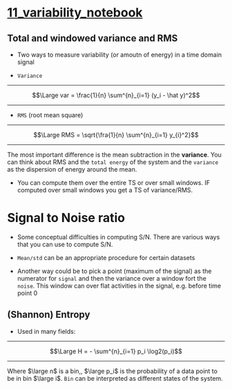 # [11_variability_notebook]()

## Total and windowed variance and RMS

- Two ways to measure variability (or amoutn of energy) in a time domain signal

- `Variance` 
_____________________
$$\Large var = \frac{1}{n} \sum^{n}_{i=1} (y_i - \hat y)^2$$
_____________________

- `RMS` (root mean square)
_____________________
$$\Large RMS = \sqrt{\fra{1}{n} \sum^{n}_{i=1} y_{i}^2}$$
_____________________

The most important difference is the mean subtraction in the **variance**. You can think about RMS and the `total energy` of the system and the `variance` as the dispersion of energy around the mean.

- You can compute them over the entire TS or over small windows. IF computed over small windows you get a TS of variance/RMS.

# Signal to Noise ratio

- Some conceptual difficulties in computing S/N. There are various ways that you can use to compute S/N.

- `Mean/std` can be an appropriate procedure for certain datasets
- Another way could be to pick a point (maximum of the signal) as the numerator for `signal` and then the variance over a window fort the `noise`. This window can over flat activities in the signal, e.g. before time point 0

## (Shannon) Entropy

- Used in many fields:
_____________________
$$\Large H = - \sum^{n}_{i=1} p_i \log2(p_i)$$
___________________

Where $\large n$ is a bin,, $\large p_i$ is the probability of a data point to be in bin $\large i$. `Bin` can be interpreted as different states of the system.